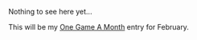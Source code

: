 Nothing to see here yet...

This will be my [One Game A Month](http://www.onegameamonth.com/yafd) entry for February.
